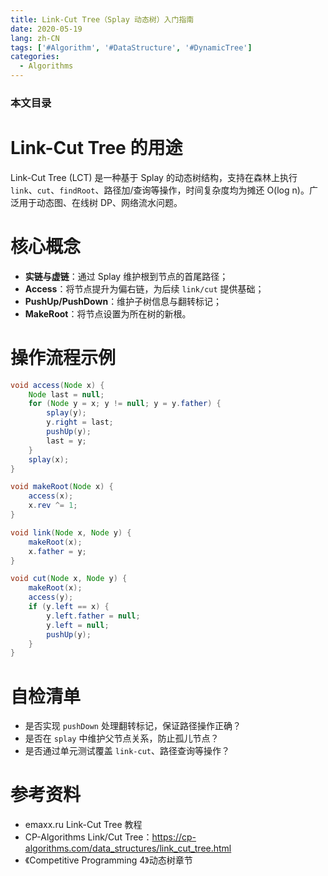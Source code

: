 ```yaml
---
title: Link-Cut Tree（Splay 动态树）入门指南
date: 2020-05-19
lang: zh-CN
tags: ['#Algorithm', '#DataStructure', '#DynamicTree']
categories:
  - Algorithms
---
```


### 本文目录
<!-- toc -->

# Link-Cut Tree 的用途
Link-Cut Tree (LCT) 是一种基于 Splay 的动态树结构，支持在森林上执行 `link`、`cut`、`findRoot`、路径加/查询等操作，时间复杂度均为摊还 O(log n)。广泛用于动态图、在线树 DP、网络流水问题。

# 核心概念
- **实链与虚链**：通过 Splay 维护根到节点的首尾路径；
- **Access**：将节点提升为偏右链，为后续 `link/cut` 提供基础；
- **PushUp/PushDown**：维护子树信息与翻转标记；
- **MakeRoot**：将节点设置为所在树的新根。

# 操作流程示例
```java
void access(Node x) {
    Node last = null;
    for (Node y = x; y != null; y = y.father) {
        splay(y);
        y.right = last;
        pushUp(y);
        last = y;
    }
    splay(x);
}

void makeRoot(Node x) {
    access(x);
    x.rev ^= 1;
}

void link(Node x, Node y) {
    makeRoot(x);
    x.father = y;
}

void cut(Node x, Node y) {
    makeRoot(x);
    access(y);
    if (y.left == x) {
        y.left.father = null;
        y.left = null;
        pushUp(y);
    }
}
```

# 自检清单
- 是否实现 `pushDown` 处理翻转标记，保证路径操作正确？
- 是否在 `splay` 中维护父节点关系，防止孤儿节点？
- 是否通过单元测试覆盖 `link-cut`、路径查询等操作？

# 参考资料
- emaxx.ru Link-Cut Tree 教程
- CP-Algorithms Link/Cut Tree：https://cp-algorithms.com/data_structures/link_cut_tree.html
- 《Competitive Programming 4》动态树章节
